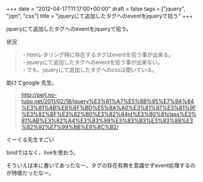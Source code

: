 +++
date = "2012-04-17T11:17:00+00:00"
draft = false
tags = ["jquery", "jqm", "css"]
title = "jqueryにて追加したタグへのeventをjqueryで拾う"
+++
<p>jqueryにて追加したタグへのeventをjqueryで拾う。</p>&#13;
<p>状況</p>&#13;
<blockquote>&#13;
<p>・htmlレタリング時に存在するタグはeventを拾う事が出来る。<br />・jqueryにて追加したタグへのeventを拾う事が出来ない。<br />・でも、jqueryにて追加したタグへのcssは聞いている。</p>&#13;
</blockquote>&#13;
<p>助けてgoogle 先生。</p>&#13;
<blockquote>&#13;
<p><a href="http://perl.no-tubo.net/2011/02/18/jquery%E3%81%A7%E5%8B%95%E7%9A%84%E3%81%AB%E8%BF%BD%E5%8A%A0%E3%81%97%E3%81%9F%E3%82%BF%E3%82%B0%E3%82%84id%E3%80%81class%E3%81%AB%E3%82%A4%E3%83%99%E3%83%B3%E3%83%88%E3%82%92%E7%99%BB%E9%8C%B2/">http://perl.no-tubo.net/2011/02/18/jquery%E3%81%A7%E5%8B%95%E7%9A%84%E3%81%AB%E8%BF%BD%E5%8A%A0%E3%81%97%E3%81%9F%E3%82%BF%E3%82%B0%E3%82%84id%E3%80%81class%E3%81%AB%E3%82%A4%E3%83%99%E3%83%B3%E3%83%88%E3%82%92%E7%99%BB%E9%8C%B2/</a></p>&#13;
</blockquote>&#13;
<p>ぐーぐる先生すごい</p>&#13;
<p>bindではなく、liveを使おう。</p>&#13;
<p>そういえば本に書いてあったなー。タグの存在有無を意識せずevent処理するのが特徴だったなー。</p> 